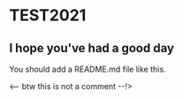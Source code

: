 # TEST2021

## I hope you've had a good day

You should add a README.md file like this.

<-- btw this is not a comment --!>
<!-- this is a comment, have close a look at the difference between this line and the one above -->
